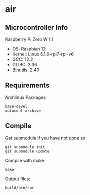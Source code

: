 # air

## Microcontroller Info
Raspberry Pi Zero W 1.1

- OS: Raspbian 12
- Kernel: Linux 6.1.0-rpi7-rpi-v6
- GCC: 12.2
- GLIBC: 2.36
- Binutils: 2.40

## Requirements
Archlinux Packages:
```
base-devel
autoconf-archive
```

## Compile
Get submodule if you have not done so
```
git submodule init
git submodule update
```

Compile with make
```
make
```

Output files:
```
build/bin/car
```
